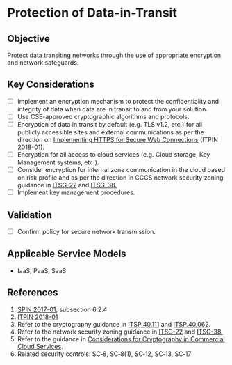 # Protection of Data-in-Transit

## Objective

Protect data transiting networks through the use of appropriate encryption and network safeguards.

## Key Considerations

* [ ] Implement an encryption mechanism to protect the confidentiality and integrity of data when data are in transit to and from your solution.
* [ ] Use CSE-approved cryptographic algorithms and protocols.
* [ ] Encryption of data in transit by default (e.g. TLS v1.2, etc.) for all publicly accessible sites and external communications as per the direction on [Implementing HTTPS for Secure Web Connections](https://www.canada.ca/en/government/system/digital-government/modern-emerging-technologies/policy-implementation-notices/implementing-https-secure-web-connections-itpin.html) (ITPIN 2018-01).
* [ ] Encryption for all access to cloud services (e.g. Cloud storage, Key Management systems, etc.).
* [ ] Consider encryption for internal zone communication in the cloud based on risk profile and as per the direction in CCCS network security zoning guidance in [ITSG-22](https://cyber.gc.ca/en/guidance/baseline-security-requirements-network-security-zones-government-canada-itsg-22) and [ITSG-38.](https://cyber.gc.ca/en/guidance/network-security-zoning-design-considerations-placement-services-within-zones-itsg-38)
* [ ] Implement key management procedures.

## Validation

* [ ] Confirm policy for secure network transmission.

## Applicable Service Models

* IaaS, PaaS, SaaS

## References

1. [SPIN 2017-01](https://www.canada.ca/en/government/system/digital-government/digital-government-innovations/cloud-services/direction-secure-use-commercial-cloud-services-spin.html), subsection 6.2.4
2. [ITPIN 2018-01](https://www.canada.ca/en/government/system/digital-government/modern-emerging-technologies/policy-implementation-notices/implementing-https-secure-web-connections-itpin.html)
3. Refer to the cryptography guidance in [ITSP.40.111](https://cyber.gc.ca/en/guidance/cryptographic-algorithms-unclassified-protected-and-protected-b-information-itsp40111) and [ITSP.40.062](https://cyber.gc.ca/en/guidance/guidance-securely-configuring-network-protocols-itsp40062).
4. Refer to the network security zoning guidance in [ITSG-22](https://cyber.gc.ca/en/guidance/baseline-security-requirements-network-security-zones-government-canada-itsg-22) and [ITSG-38.](https://cyber.gc.ca/en/guidance/network-security-zoning-design-considerations-placement-services-within-zones-itsg-38)
5. Refer to the guidance in [Considerations for Cryptography in Commercial Cloud Services](https://www.canada.ca/en/government/system/digital-government/digital-government-innovations/cloud-services/government-canada-consideration-use-cryptography-in-cloud.html).
6. Related security controls: SC‑8, SC‑8(1), SC‑12, SC‑13, SC‑17
